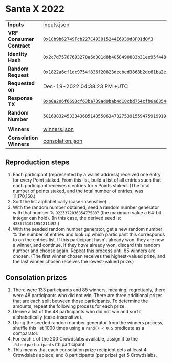 # Santa X 2022

|                           |                                                                                                                                                                    |
| ------------------------- | ------------------------------------------------------------------------------------------------------------------------------------------------------------------ |
| **Inputs**                | [inputs.json](./inputs.json)                                                                                                                                       |
| **VRF Consumer Contract** | [`0x18b9b62749Fcb227C493015244E6939d8F01d0f3`](https://etherscan.io/address/0x18b9b62749Fcb227C493015244E6939d8F01d0f3)                                            |
| **Identity Hash**         | `0x2c7d75787693278a6d301d8b4058490883b31ee95f448861e2ff78515eeccf81`                                                                                               |
| **Random Request**        | [`0x1822a6cf1dc9754f836f20823decbed3868b2dc61ba2e59da3979556d6625141`](https://etherscan.io/tx/0x1822a6cf1dc9754f836f20823decbed3868b2dc61ba2e59da3979556d6625141) |
| **Requested on**          | Dec-19-2022 04:38:23 PM +UTC                                                                                                                                       |
| **Response TX**           | [`0xb0a206f6693cf63ba739ad9bab4d18cbd754cfb6a6354693fabb1297316e2ec6`](https://etherscan.io/tx/0xb0a206f6693cf63ba739ad9bab4d18cbd754cfb6a6354693fabb1297316e2ec6) |
| **Random Number**         | `50169832453334368514355063473275391559475919919824185449390716630497829740106`                                                                                    |
|                           |
| **Winners**               | [winners.json](./shuffled-claim-passes.csv)                                                                                                                        |
| **Consolation Winners**   | [consolation.json](./consolation.json)                                                                                                                             |

## Reproduction steps

1. Each participant (represented by a wallet address) received one entry for every Point staked. From this list, build a list of all entries such that each participant receives _n_ entries for _n_ Points staked. (The total number of points staked, and the total number of entries, was 11,170,150.)
2. Sort the list alphabetically (case-insensitive).
3. With the random number obtained, seed a random number generator with that number % `9223372036854775807` (the maximum value a 64-bit integer can hold). (In this case, the derived seed is: `4286751031954211492`.)
4. With the seeded random number generator, get a new random number % the number of entries and look up which participant this corresponds to on the entries list. If this participant hasn't already won, they are now a winner, and continue. If they _have_ already won, discard this random number and choose again. Repeat this process until 85 winners are chosen. (The first winner chosen receives the highest-valued prize, and the last winner chosen receives the lowest-valued prize.)

## Consolation prizes

1. There were 133 participants and 85 winners, meaning, regrettably, there were 48 participants who did not win. There are three additional prizes that are each split between those participants. To determine the amounts, repeat the following process for each prize.
2. Derive a list of the 48 participants who did not win and sort it alphabetically (case-insensitive).
3. Using the seeded random number generator from the winners process, shuffle this list 1000 times using a `rand() < 0.5` predicate as a comparator.
4. For each `i` of the 200 Crowdslabs available, assign it to the `i%len(participants)`th participant.
5. This means that each consolation prize recipient gets at least 4 Crowdslabs apiece, and 8 participants (per prize) get 5 Crowdslabs.
